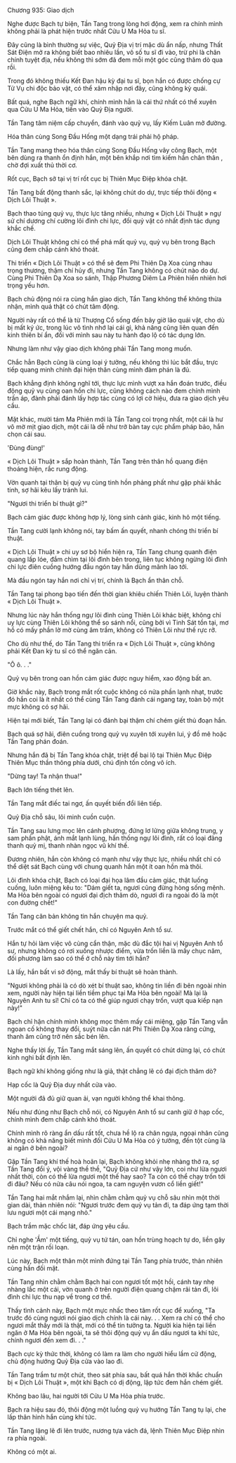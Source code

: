 




Chương 935: Giao dịch


Nghe được Bạch tự biện, Tần Tang trong lòng hơi động, xem ra chính mình không phải là phát hiện trước nhất Cửu U Ma Hỏa tu sĩ.

Đây cũng là bình thường sự việc, Quỷ Địa vị trí mặc dù ẩn nấp, nhưng Thất Sát Điện mở ra không biết bao nhiêu lần, vô số tu sĩ đi vào, trừ phi là chân chính tuyệt địa, nếu không thì sớm đã đem mỗi một góc cũng thăm dò qua rồi.

Trong đó không thiếu Kết Đan hậu kỳ đại tu sĩ, bọn hắn có được chống cự Tử Vụ chi độc bảo vật, có thể xâm nhập nơi đây, cũng không kỳ quái.

Bất quá, nghe Bạch ngữ khí, chính mình hẳn là cái thứ nhất có thể xuyên qua Cửu U Ma Hỏa, tiến vào Quỷ Địa người.

Tần Tang tâm niệm cấp chuyển, đánh vào quỷ vụ, lấy Kiếm Luân mở đường.

Hóa thân cùng Song Đầu Hống một dạng trái phải hộ pháp.

Tần Tang mang theo hóa thân cùng Song Đầu Hống vây công Bạch, một bên dùng ra thanh ổn định hắn, một bên khắp nơi tìm kiếm hắn chân thân , chờ đợi xuất thủ thời cơ.

Rốt cục, Bạch sở tại vị trí rốt cục bị Thiên Mục Điệp khóa chặt.

Tần Tang bất động thanh sắc, lại không chút do dự, trực tiếp thôi động « Dịch Lôi Thuật ».

Bạch thao túng quỷ vụ, thực lực tăng nhiều, nhưng « Dịch Lôi Thuật » ngự sử chí dương chí cường lôi đình chi lực, đối quỷ vật có nhất định tác dụng khắc chế.

Dịch Lôi Thuật không chỉ có thể phá mất quỷ vụ, quỷ vụ bên trong Bạch cũng đem chắp cánh khó thoát.

Thi triển « Dịch Lôi Thuật » có thể sẽ đem Phi Thiên Dạ Xoa cùng nhau trọng thương, thậm chí hủy đi, nhưng Tần Tang không có chút nào do dự. Cùng Phi Thiên Dạ Xoa so sánh, Thập Phương Diêm La Phiên hiển nhiên hơi trọng yếu hơn.

Bạch chủ động nói ra cùng hắn giao dịch, Tần Tang không thể không thừa nhận, mình quả thật có chút tâm động.

Người này rất có thể là từ Thượng Cổ sống đến bây giờ lão quái vật, cho dù bị mất ký ức, trong lúc vô tình nhớ lại cái gì, khả năng cũng liên quan đến kinh thiên bí ẩn, đối với mình sau này tu hành đạo lộ có tác dụng lớn.

Nhưng làm như vậy giao dịch không phải Tần Tang mong muốn.

Chắc hẳn Bạch cũng là cùng loại ý tưởng, nếu không thì lúc bắt đầu, trực tiếp quang minh chính đại hiện thân cùng mình đàm phán là đủ.

Bạch khẳng định không nghĩ tới, thực lực mình vượt xa hắn đoán trước, điều động quỷ vụ cùng oan hồn chi lực, cũng không cách nào đem chính mình trấn áp, đành phải đánh lấy hợp tác cùng có lợi cờ hiệu, đưa ra giao dịch yêu cầu.

Mặt khác, mười tám Ma Phiên mới là Tần Tang coi trọng nhất, một cái là hư vô mờ mịt giao dịch, một cái là dễ như trở bàn tay cực phẩm pháp bảo, hắn chọn cái sau.

'Đùng đùng!'

« Dịch Lôi Thuật » sắp hoàn thành, Tần Tang trên thân hồ quang điện thoáng hiện, rắc rung động.

Vờn quanh tại thân bị quỷ vụ cùng tinh hồn phảng phất như gặp phải khắc tinh, sợ hãi kêu lấy tránh lui.

"Ngươi thi triển bí thuật gì?"

Bạch cảm giác được không hợp lý, lòng sinh cảnh giác, kinh hô một tiếng.

Tần Tang cười lạnh không nói, tay bấm ấn quyết, nhanh chóng thi triển bí thuật.

« Dịch Lôi Thuật » chi uy sơ bộ hiển hiện ra, Tần Tang chung quanh điện quang lấp lóe, đắm chìm tại lôi đình bên trong, liên tục không ngừng lôi đình chi lực điên cuồng hướng đầu ngón tay hắn dũng mãnh lao tới.

Mà đầu ngón tay hắn nơi chỉ vị trí, chính là Bạch ẩn thân chỗ.

Tần Tang tại phong bạo tiến đến thời gian khiêu chiến Thiên Lôi, luyện thành « Dịch Lôi Thuật ».

Nhưng lúc này hắn thống ngự lôi đình cùng Thiên Lôi khác biệt, không chỉ uy lực cùng Thiên Lôi không thể so sánh nổi, cũng bởi vì Tinh Sát tồn tại, mơ hồ có mấy phần lờ mờ cùng âm trầm, không có Thiên Lôi như thế rực rỡ.

Cho dù như thế, do Tần Tang thi triển ra « Dịch Lôi Thuật », cũng không phải Kết Đan kỳ tu sĩ có thể ngăn cản.

"Ô ô. . ."

Quỷ vụ bên trong oan hồn cảm giác được nguy hiểm, xao động bất an.

Giờ khắc này, Bạch trong mắt rốt cuộc không có nửa phần lạnh nhạt, trước đó hắn coi là ít nhất có thể cùng Tần Tang đánh cái ngang tay, toàn bộ một mực không có sợ hãi.

Hiện tại mới biết, Tần Tang lại có đánh bại thậm chí chém giết thủ đoạn hắn.

Bạch quá sợ hãi, điên cuồng trong quỷ vụ xuyên tới xuyên lui, ý đồ mê hoặc Tần Tang phán đoán.

Nhưng hắn đã bị Tần Tang khóa chặt, triệt để bại lộ tại Thiên Mục Điệp Thiên Mục thần thông phía dưới, chú định tốn công vô ích.

"Dừng tay! Ta nhận thua!"

Bạch lớn tiếng thét lên.

Tần Tang mắt điếc tai ngơ, ấn quyết biến đổi liên tiếp.

Quỷ Địa chỗ sâu, lôi minh cuồn cuộn.

Tần Tang sau lưng mọc lên cánh phượng, đứng lơ lửng giữa không trung, y sam phần phật, ánh mắt lạnh lùng, hắn thống ngự lôi đình, rất có loại đãng thanh quỷ mị, thanh nhàn ngọc vũ khí thế.

Đương nhiên, hắn còn không có mạnh như vậy thực lực, nhiều nhất chỉ có thể diệt sát Bạch cùng với chung quanh hắn một ít oan hồn mà thôi.

Lôi đình khóa chặt, Bạch có loại đại họa lâm đầu cảm giác, thật luống cuống, luôn miệng kêu to: "Dám giết ta, ngươi cũng đừng hòng sống mệnh. Ma Hỏa bên ngoài có ngươi đại địch thăm dò, ngươi đi ra ngoài đó là một con đường chết!"

Tần Tang căn bản không tin hắn chuyện ma quỷ.

Trước mắt có thể giết chết hắn, chỉ có Nguyên Anh tổ sư.

Hắn tự hỏi làm việc vô cùng cẩn thận, mặc dù đắc tội hai vị Nguyên Anh tổ sư, nhưng không có rơi xuống nhược điểm, vừa trốn liền là mấy chục năm, đối phương làm sao có thể ở chỗ này tìm tới hắn?

Là lấy, hắn bất vi sở động, mắt thấy bí thuật sẽ hoàn thành.

"Ngươi không phải là có dò xét bí thuật sao, không tin liền đi bên ngoài nhìn xem, người này hiện tại liền tiềm phục tại Ma Hỏa bên ngoài! Mà lại là Nguyên Anh tu sĩ! Chỉ có ta có thể giúp ngươi chạy trốn, vượt qua kiếp nạn này!"

Bạch chỉ hận chính mình không mọc thêm mấy cái miệng, gặp Tần Tang vẫn ngoan cố không thay đổi, suýt nữa cắn nát Phi Thiên Dạ Xoa răng cứng, thanh âm cũng trở nên sắc bén lên.

Nghe thấy lời ấy, Tần Tang mắt sáng lên, ấn quyết có chút dừng lại, có chút kinh nghi bất định lên.

Bạch ngữ khí không giống như là giả, thật chẳng lẽ có đại địch thăm dò?

Hạp cốc là Quỷ Địa duy nhất cửa vào.

Một người đã đủ giữ quan ải, vạn người không thể khai thông.

Nếu như đúng như Bạch chỗ nói, có Nguyên Anh tổ sư canh giữ ở hạp cốc, chính mình đem chắp cánh khó thoát.

Chính mình rõ ràng ẩn dấu rất tốt, chưa hề lộ ra chân ngựa, ngoại nhân cũng không có khả năng biết mình đối Cửu U Ma Hỏa có ý tưởng, đến tột cùng là ai ngăn ở bên ngoài?

Gặp Tần Tang khí thế hoà hoãn lại, Bạch không khỏi nhẹ nhàng thở ra, sợ Tần Tang đổi ý, vội vàng thề thề, "Quỷ Địa cứ như vậy lớn, coi như lừa ngươi nhất thời, còn có thể lừa ngươi một thế hay sao? Ta còn có thể chạy trốn tới đi đâu? Nếu có nửa câu nói ngoa, ta cam nguyện vươn cổ liền giết!"

Tần Tang hai mắt nhắm lại, nhìn chằm chằm quỷ vụ chỗ sâu nhìn một thời gian dài, thản nhiên nói: "Ngươi trước đem quỷ vụ tản đi, ta đáp ứng tạm thời lưu ngươi một cái mạng nhỏ."

Bạch trầm mặc chốc lát, đáp ứng yêu cầu.

Chỉ nghe 'Ầm' một tiếng, quỷ vụ tứ tán, oan hồn trùng hoạch tự do, liền gây nên một trận rối loạn.

Lúc này, Bạch một thân một mình đứng tại Tần Tang phía trước, thản nhiên cùng hắn đối mặt.

Tần Tang nhìn chằm chằm Bạch hai con ngươi tốt một hồi, cánh tay nhẹ nhàng lắc một cái, vờn quanh ở trên người điện quang chậm rãi tản đi, lôi đình chi lực thu nạp về trong cơ thể.

Thấy tình cảnh này, Bạch một mực nhấc theo tâm rốt cục để xuống, "Ta trước đó cùng ngươi nói giao dịch chính là cái này. . . Xem ra chỉ có thể cho ngươi mắt thấy mới là thật, mới có thể tin tưởng ta. Người kia hiện tại liền ngăn ở Ma Hỏa bên ngoài, ta sẽ thôi động quỷ vụ ẩn dấu ngươi ta khí tức, chính ngươi đến xem đi. . ."

Bạch cực kỳ thức thời, không có làm ra làm cho người hiểu lầm cử động, chủ động hướng Quỷ Địa cửa vào lao đi.

Tần Tang trầm tư một chút, theo sát phía sau, bất quá hắn thời khắc chuẩn bị « Dịch Lôi Thuật », một khi Bạch có dị động, lập tức đem hắn chém giết.

Không bao lâu, hai người tới Cửu U Ma Hỏa phía trước.

Bạch ra hiệu sau đó, thôi động một luồng quỷ vụ hướng Tần Tang tụ lại, che lấp thân hình hắn cùng khí tức.

Tần Tang lặng lẽ đi lên trước, nương tựa vách đá, lệnh Thiên Mục Điệp nhìn ra phía ngoài.

Không có một ai.




